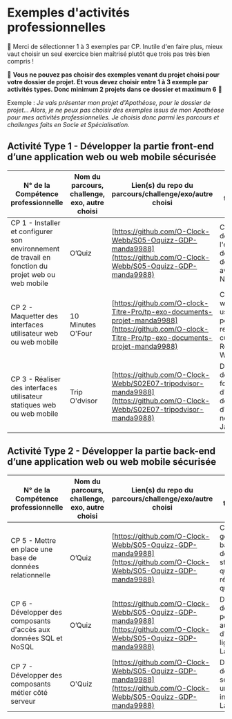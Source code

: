 # Exemples d'activités professionnelles

📢 Merci de sélectionner 1 à 3 exemples par CP. Inutile d'en faire plus, mieux vaut choisir un seul exercice bien maîtrisé plutôt que trois pas très bien compris !

🚨 **Vous ne pouvez pas choisir des exemples venant du projet choisi pour votre dossier de projet. Et vous devez choisir entre 1 à 3 exemple par activités types. Donc minimum 2 projets dans ce dossier et maximum 6** 🚨

Exemple : _Je vais présenter mon projet d'Apothéose, pour le dossier de projet... Alors, je ne peux pas choisir des exemples issus de mon Apothéose pour mes activités professionnelles. Je choisis donc parmi les parcours et challenges faits en Socle et Spécialisation._

## Activité Type 1 - Développer la partie front-end d’une application web ou web mobile sécurisée

| N° de la Compétence professionnelle                                                                 | Nom du parcours, challenge, exo, autre choisi | Lien(s) du repo du parcours/challenge/exo/autre choisi                                                                                           | Explique ton/tes choix                                                                               |
| --------------------------------------------------------------------------------------------------- | --------------------------------------------- | ------------------------------------------------------------------------------------------------------------------------------------------------ | ---------------------------------------------------------------------------------------------------- |
| CP 1 - Installer et configurer son environnement de travail en fonction du projet web ou web mobile | O’Quiz                                        | [https://github.com/O-Clock-Webb/S05-Oquizz-GDP-manda9988](https://github.com/O-Clock-Webb/S05-Oquizz-GDP-manda9988)                             | Configuration de l'environnement de développement avec Docker et Node.js.                            |
| CP 2 - Maquetter des interfaces utilisateur web ou web mobile                                       | 10 Minutes O'Four                             | [https://github.com/O-clock-Titre-Pro/tp-exo-documents-projet-manda9988](https://github.com/O-clock-Titre-Pro/tp-exo-documents-projet-manda9988) | Création de wireframes et user stories pour un site de recettes de cuisine en Responsive Web Design. |
| CP 3 - Réaliser des interfaces utilisateur statiques web ou web mobile                              | Trip O'dvisor                                 | [https://github.com/O-Clock-Webb/S02E07-tripodvisor-manda9988](https://github.com/O-Clock-Webb/S02E07-tripodvisor-manda9988)                     | Développement de la fonctionnalité d'affichage et de gestion d'une newsletter avec JavaScript.       |

## Activité Type 2 - Développer la partie back-end d’une application web ou web mobile sécurisée

| N° de la Compétence professionnelle                               | Nom du parcours, challenge, exo, autre choisi | Lien(s) du repo du parcours/challenge/exo/autre choisi                                                               | Explique ton/tes choix                                                                    |
| ----------------------------------------------------------------- | --------------------------------------------- | -------------------------------------------------------------------------------------------------------------------- | ----------------------------------------------------------------------------------------- |
| CP 5 - Mettre en place une base de données relationnelle          | O’Quiz                                        | [https://github.com/O-Clock-Webb/S05-Oquizz-GDP-manda9988](https://github.com/O-Clock-Webb/S05-Oquizz-GDP-manda9988) | Création et gestion d'une base de données pour stocker les questions et réponses du quiz. |
| CP 6 - Développer des composants d'accès aux données SQL et NoSQL | O’Quiz                                        | [https://github.com/O-Clock-Webb/S05-Oquizz-GDP-manda9988](https://github.com/O-Clock-Webb/S05-Oquizz-GDP-manda9988) | Développement de composants pour accéder aux données d'un quiz en ligne avec Laravel.     |
| CP 7 - Développer des composants métier côté serveur              | O'Quiz                                        | [https://github.com/O-Clock-Webb/S05-Oquizz-GDP-manda9988](https://github.com/O-Clock-Webb/S05-Oquizz-GDP-manda9988) | Développement de la logique serveur pour un quiz interactif avec Laravel.                 |
